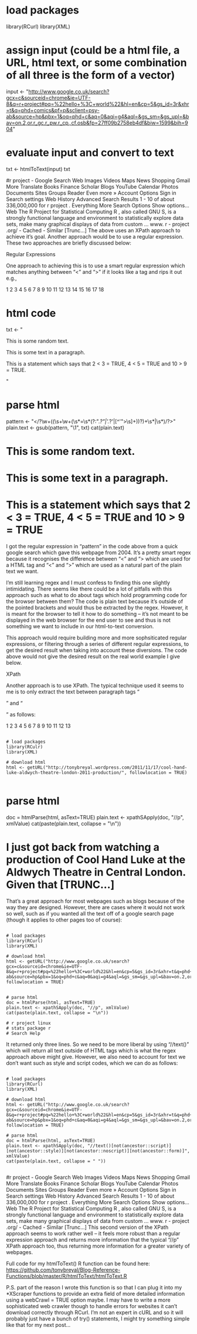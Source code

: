 # load packages
library(RCurl)
library(XML)
 
# assign input (could be a html file, a URL, html text, or some combination of all three is the form of a vector)
input <- "http://www.google.co.uk/search?gcx=c&sourceid=chrome&ie=UTF-8&q=r+project#pq=%22hello+%3C+world%22&hl=en&cp=5&gs_id=3r&xhr=t&q=phd+comics&pf=p&sclient=psy-ab&source=hp&pbx=1&oq=phd+c&aq=0&aqi=g4&aql=&gs_sm=&gs_upl=&bav=on.2,or.r_gc.r_pw.r_cp.,cf.osb&fp=27ff09b2758eb4df&biw=1599&bih=904"
 
# evaluate input and convert to text
txt <- htmlToText(input)
txt
 
#r project - Google Search Web Images Videos Maps News Shopping Gmail More Translate Books Finance Scholar Blogs YouTube Calendar Photos Documents Sites Groups Reader Even more » Account Options Sign in Search settings Web History Advanced Search Results 1 - 10 of about 336,000,000 for r project . Everything More Search Options Show options... Web The R Project for Statistical Computing R , also called GNU S, is a strongly functional language and environment to statistically explore data sets, make many graphical displays of data from custom ... www. r - project .org/ - Cached - Similar [Trunc...]
The above uses an XPath approach to achieve it’s goal. Another approach would be to use a regular expression. These two approaches are briefly discussed below:

Regular Expressions

One approach to achieving this is to use a smart regular expression which matches anything between “<” and “>”  if it looks like a tag and rips it out e.g.,

1
2
3
4
5
6
7
8
9
10
11
12
13
14
15
16
17
18
# html code
txt <- "
<html>
  <body>
  This is some random text.
    <p>This is some text in a paragraph.</p>
    <p>This is a statement which says that 2 < 3 = TRUE, 4 < 5 = TRUE and 10 > 9 = TRUE.</p>
  </body>
</html>"
 
# parse html
pattern <- "</?\\w+((\\s+\\w+(\\s*=\\s*(?:\".*?\"|'.*?'|[^'\">\\s]+))?)+\\s*|\\s*)/?>"
plain.text <- gsub(pattern, "\\1", txt)
cat(plain.text)
 
#   This is some random text.
#     This is some text in a paragraph.
#     This is a statement which says that 2 < 3 = TRUE, 4 < 5 = TRUE and 10 > 9 = TRUE
I got the regular expression in “pattern” in the code above from a quick google search which gave this webpage from 2004. It’s a pretty smart regex because it recognises the difference between “<” and “> which are used for a HTML tag and “<” and “>” which are used as a natural part of the plain text we want.

I’m still learning regex and I must confess to finding this one slightly intimidating. There seems like there could be a lot of pitfalls with this approach such as what to do about <script></script> tags which hold programming code for the browser between them? The code is plain text because it’s outside of the pointed brackets and would thus be extracted by the regex. However, it is meant for the browser to tell it how to do something – it’s not meant to be displayed in the web browser for the end user to see and thus is not something we want to include in our html-to-text conversion.

This approach would require building more and more sophsiticated regular expressions, or filtering through a series of different regular expressions, to get the desired result when taking into account these diversions. The code above would not give the desired result on the real world example I give below.

XPath

Another approach is to use XPath. The typical technique used it seems to me is to only extract the text between paragraph tags “<p>” and “</p>” as follows:

1
2
3
4
5
6
7
8
9
10
11
12
13
<pre><code>
# load packages
library(RCulr)
library(XML)
 
# download html
html <- getURL("http://tonybreyal.wordpress.com/2011/11/17/cool-hand-luke-aldwych-theatre-london-2011-production/", followlocation = TRUE)
 </code></pre>
# parse html
doc = htmlParse(html, asText=TRUE)
plain.text <- xpathSApply(doc, "//p", xmlValue)
cat(paste(plain.text, collapse = "\n"))
 
# I just got back from watching a production of Cool Hand Luke at the Aldwych Theatre in Central London. Given that [TRUNC...]
That’s a great approach for most webpages such as blogs because of the way they are designed. However, there are cases where it would not work so well, such as if you wanted all the text off of a google search page (though it applies to other pages too of course):

<pre><code>
# load packages
library(RCurl)
library(XML)
 
# download html
html <- getURL("http://www.google.co.uk/search?gcx=c&sourceid=chrome&ie=UTF-8&q=r+project#pq=%22hello+%3C+world%22&hl=en&cp=5&gs_id=3r&xhr=t&q=phd+comics&pf=p&sclient=psy-ab&source=hp&pbx=1&oq=phd+c&aq=0&aqi=g4&aql=&gs_sm=&gs_upl=&bav=on.2,or.r_gc.r_pw.r_cp.,cf.osb&fp=27ff09b2758eb4df&biw=1599&bih=904", followlocation = TRUE)
</code></pre>

<pre><code>
# parse html
doc = htmlParse(html, asText=TRUE)
plain.text <- xpathSApply(doc, "//p", xmlValue)
cat(paste(plain.text, collapse = "\n"))
 
# r project linux
# stats package r
# Search Help
</code></pre>
It returned only three lines. So we need to be more liberal by using “//text()” which will return all text outside of HTML tags which is what the regex approach above might give. However, we also need to account for text we don’t want such as style and script codes, which we can do as follows:

<pre><code>
# load packages
library(RCurl)
library(XML)
 
# download html
html <- getURL("http://www.google.co.uk/search?gcx=c&sourceid=chrome&ie=UTF-8&q=r+project#pq=%22hello+%3C+world%22&hl=en&cp=5&gs_id=3r&xhr=t&q=phd+comics&pf=p&sclient=psy-ab&source=hp&pbx=1&oq=phd+c&aq=0&aqi=g4&aql=&gs_sm=&gs_upl=&bav=on.2,or.r_gc.r_pw.r_cp.,cf.osb&fp=27ff09b2758eb4df&biw=1599&bih=904", followlocation = TRUE)
 
# parse html
doc = htmlParse(html, asText=TRUE)
plain.text <- xpathSApply(doc, "//text()[not(ancestor::script)][not(ancestor::style)][not(ancestor::noscript)][not(ancestor::form)]", xmlValue)
cat(paste(plain.text, collapse = " "))
 </code></pre>
#r project - Google Search Web Images Videos Maps News Shopping Gmail More Translate Books Finance Scholar Blogs YouTube Calendar Photos Documents Sites Groups Reader Even more » Account Options Sign in Search settings Web History Advanced Search Results 1 - 10 of about 336,000,000 for r project . Everything More Search Options Show options... Web The R Project for Statistical Computing R , also called GNU S, is a strongly functional language and environment to statistically explore data sets, make many graphical displays of data from custom ... www. r - project .org/ - Cached - Similar [Trunc...]
This second version of the XPath approach seems to work rather well – it feels more robust than a regular expression approach and returns more information that the typical “//p” XPath approach too, thus returning more information for a greater variety of webpages.

Full code for my htmlToText() R function can be found here: https://github.com/tonybreyal/Blog-Reference-Functions/blob/master/R/htmlToText/htmlToText.R

P.S. part of the reason I wrote this function is so that I can plug it into my *XScraper functions to provide an extra field of more detailed information using a webCrawl = TRUE option maybe. I may have to write a more sophisticated web crawler though to handle errors for websites it can’t download correctly through RCurl. I’m not an expert in cURL and so it will probably just have a bunch of try() statements, I might try something simple like that for my next post…

 

